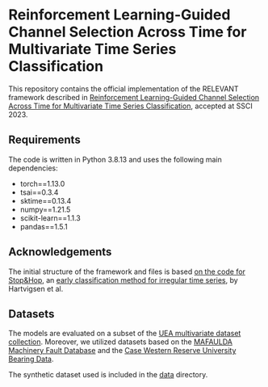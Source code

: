 # Reinforcement Learning-Guided Channel Selection Across Time for Multivariate Time Series Classification

This repository contains the official implementation of the RELEVANT framework described
in [Reinforcement Learning-Guided Channel Selection Across Time for Multivariate Time Series Classification](https://research.vu.nl/en/publications/reinforcement-learning-guided-channel-selection-across-time-for-m), accepted
at SSCI 2023.

## Requirements

The code is written in Python 3.8.13 and uses the following main dependencies:

* torch==1.13.0
* tsai==0.3.4
* sktime==0.13.4
* numpy==1.21.5
* scikit-learn==1.1.3
* pandas==1.5.1

## Acknowledgements

The initial structure of the framework and files is
based [on the code for Stop&Hop](https://github.com/Thartvigsen/StopAndHop), an [early classification method for irregular time series](https://dl.acm.org/doi/abs/10.1145/3511808.3557460), by Hartvigsen et al. 

## Datasets

The models are evaluated on a subset of
the [UEA multivariate dataset collection](https://www.timeseriesclassification.com/dataset.php). Moreover, we utilized datasets based on the [MAFAULDA
Machinery Fault Database](https://www02.smt.ufrj.br/~offshore/mfs/page_01.html) and the [Case Western Reserve University Bearing Data](https://engineering.case.edu/bearingdatacenter).

The synthetic dataset used is included in the [data](data) directory.